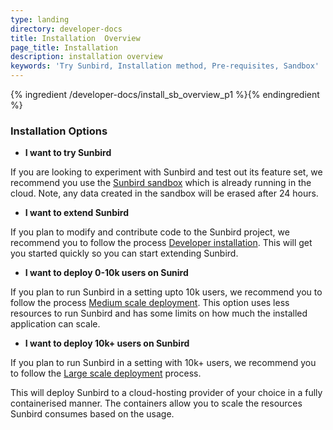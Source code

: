 ```yaml
---
type: landing
directory: developer-docs
title: Installation  Overview
page_title: Installation
description: installation overview
keywords: 'Try Sunbird, Installation method, Pre-requisites, Sandbox'
---
```

{% ingredient /developer-docs/install_sb_overview_p1 %}{% endingredient %}

### Installation Options

- **I want to try Sunbird**

If you are looking to experiment with Sunbird and test out its feature set, we recommend you use the [Sunbird sandbox](https://staging.open-sunbird.org/) which is already running in the cloud. Note, any data created in the sandbox will be erased after 24 hours.

- **I want to extend Sunbird**

If you plan to modify and contribute code to the Sunbird project, we recommend you to follow the process [Developer installation]( docs/developer-docs/developer_install ). This will get you started quickly so you can start extending Sunbird.

- **I want to deploy 0-10k users on Sunird**

If you plan to run Sunbird in a setting upto 10k users, we recommend you to follow the process [Medium scale deployment](docs/developer-docs/medium_scale_deploy ). This option uses less resources to run Sunbird and has some limits on how much the installed application can scale.

- **I want to deploy 10k+ users on Sunbird**

If you plan to run Sunbird in a setting with 10k+ users, we recommend you to follow the [Large scale deployment](docs/developer-docs/large_scale_deploy) process. 

This will deploy Sunbird to a cloud-hosting provider of your choice in a fully containerised manner. The containers allow you to scale the resources Sunbird consumes based on the usage.
